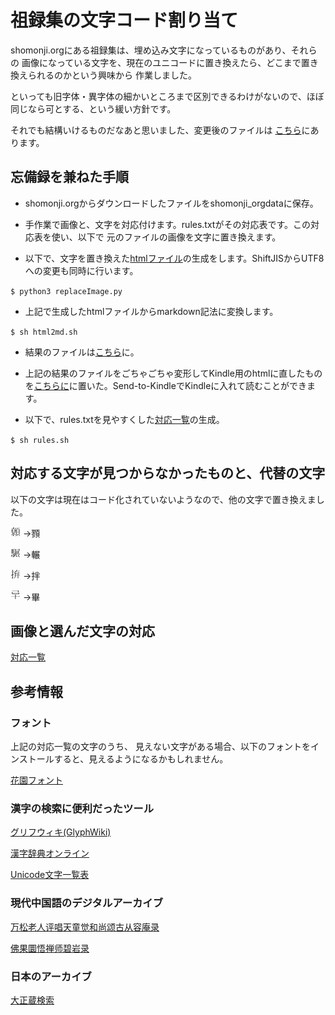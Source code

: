 # 祖録集の文字コード割り当て

shomonji.orgにある祖録集は、埋め込み文字になっているものがあり、それらの
画像になっている文字を、現在のユニコードに置き換えたら、どこまで置き換えられるのかという興味から
作業しました。

といっても旧字体・異字体の細かいところまで区別できるわけがないので、ほぼ同じなら可とする、という緩い方針です。

それでも結構いけるものだなあと思いました、変更後のファイルは
[こちら](soroku.md)にあります。

## 忘備録を兼ねた手順

- shomonji.orgからダウンロードしたファイルをshomonji_orgdataに保存。


- 手作業で画像と、文字を対応付けます。rules.txtがその対応表です。この対応表を使い、以下で
元のファイルの画像を文字に置き換えます。


- 以下で、文字を置き換えた[htmlファイル](html)の生成をします。ShiftJISからUTF8への変更も同時に行います。

``
$ python3 replaceImage.py
``

- 上記で生成したhtmlファイルからmarkdown記法に変換します。

``
$ sh html2md.sh
``

- 結果のファイルは[こちら](soroku.md)に。

- 上記の結果のファイルをごちゃごちゃ変形してKindle用のhtmlに直したものを[こちらに](Kindle_html)に置いた。Send-to-KindleでKindleに入れて読むことができます。

- 以下で、rules.txtを見やすくした[対応一覧](rules.md)の生成。

``
$ sh rules.sh
``

## 対応する文字が見つからなかったものと、代替の文字

以下の文字は現在はコード化されていないようなので、他の文字で置き換えました。


![尞頁](images/_cCQv_7X.png)  →顟 

![馬展](images/_cCjVaDr.png) →輾

![扌弃](images/_cKabH-y.png) →拌 

![己の下に十](images/_cM1mr0_.png) →畢

## 画像と選んだ文字の対応

[対応一覧](rules.md)


## 参考情報

### フォント

上記の対応一覧の文字のうち、
見えない文字がある場合、以下のフォントをインストールすると、見えるようになるかもしれません。


[花園フォント](https://ja.osdn.net/projects/hanazono-font/)

### 漢字の検索に便利だったツール

[グリフウィキ(GlyphWiki)](https://glyphwiki.org/wiki/GlyphWiki:%e3%83%a1%e3%82%a4%e3%83%b3%e3%83%9a%e3%83%bc%e3%82%b8)

[漢字辞典オンライン](https://kanji.jitenon.jp/)

[Unicode文字一覧表](https://tools.m-bsys.com/ex/unicode_table.php)


### 現代中国語のデジタルアーカイブ

[万松老人评唱天童觉和尚颂古从容庵录](http://fofa.foxue.org/fjyw/sutra_zzb/792/)

[佛果圜悟禅师碧岩录](http://fofa.foxue.org/fjyw/sutra_zzb/791/)

### 日本のアーカイブ
 
[大正蔵検索](https://21dzk.l.u-tokyo.ac.jp/SAT/satdb2015.php?)
